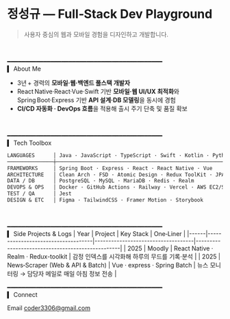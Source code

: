 
# 정성규 — Full‑Stack Dev Playground
> 사용자 중심의 웹과 모바일 경험을 디자인하고 개발합니다.
<br>

━━━━━━━━━━━━━━━━━━━━━━━━━━━━━━━━━━━━━━━━━━━<br>
▍ About Me
- 3년 + 경력의 **모바일·웹·백엔드 풀스택 개발자**
- React Native·React·Vue·Swift 기반 **모바일·웹 UI/UX 최적화**와  
  Spring Boot·Express 기반 **API 설계·DB 모델링**을 동시에 경험
- **CI/CD 자동화 · DevOps 흐름**을 적용해 출시 주기 단축 및 품질 확보
<br>

━━━━━━━━━━━━━━━━━━━━━━━━━━━━━━━━━━━━━━━━━━━<br>
▍ Tech Toolbox
```txt
LANGUAGES      │ Java · JavaScript · TypeScript · Swift · Kotlin · Python
───────────────┼───────────────────────────────────────────────────────────
FRAMEWORKS     │ Spring Boot · Express · React · React Native · Vue
ARCHITECTURE   │ Clean Arch · FSD · Atomic Design · Redux ToolKit · JPA · MVC · MVVM · MVI · TCA
DATA / DB      │ PostgreSQL · MySQL · MariaDB · Redis · Realm
DEVOPS & OPS   │ Docker · GitHub Actions · Railway · Vercel · AWS EC2/S3
TEST / QA      │ Jest
DESIGN & ETC   │ Figma · TailwindCSS · Framer Motion · Storybook
```
<br>

━━━━━━━━━━━━━━━━━━━━━━━━━━━━━━━━━━━━━━━━━━━<br>
▍ Side Projects & Logs
| Year | Project                  | Key Stack                          | One‑Liner                                        |
|------|------------------------------------|------------------------------------|--------------------------------------------------|
| 2025 | Moodly        | React Native · Realm · Redux-toolkit      | 감정 인덱스를 시각화해 하루의 무드를 기록·분석    |
| 2025 | News‑Scraper (Web & API & Batch)         | Vue · express · Spring Batch | 뉴스 모니터링 → 담당자 메일로 매일 아침 정보 전송   |
<br>

━━━━━━━━━━━━━━━━━━━━━━━━━━━━━━━━━━━━━━━━━━━<br>
▍ Connect

Email coder3306@gmail.com
